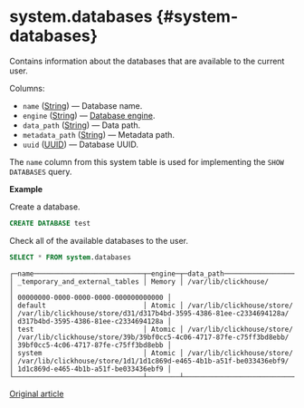 # system.databases {#system-databases}

Contains information about the databases that are available to the current user.

Columns:

-   `name` ([String](../../sql-reference/data-types/string.md)) — Database name.
-   `engine` ([String](../../sql-reference/data-types/string.md)) — [Database engine](../../engines/database-engines/index.md).
-   `data_path` ([String](../../sql-reference/data-types/string.md)) — Data path.
-   `metadata_path` ([String](../../sql-reference/data-types/enum.md)) — Metadata path.
-   `uuid` ([UUID](../../sql-reference/data-types/uuid.md)) — Database UUID.

The `name` column from this system table is used for implementing the `SHOW DATABASES` query.

**Example**

Create a database.

``` sql
CREATE DATABASE test
```

Check all of the available databases to the user.

``` sql
SELECT * FROM system.databases
```

``` text
┌─name───────────────────────────┬─engine─┬─data_path──────────────────┬─metadata_path───────────────────────────────────────────────────────┬─────────────────────────────────uuid─┐
│ _temporary_and_external_tables │ Memory │ /var/lib/clickhouse/       │                                                                     │ 00000000-0000-0000-0000-000000000000 │
│ default                        │ Atomic │ /var/lib/clickhouse/store/ │ /var/lib/clickhouse/store/d31/d317b4bd-3595-4386-81ee-c2334694128a/ │ d317b4bd-3595-4386-81ee-c2334694128a │
│ test                           │ Atomic │ /var/lib/clickhouse/store/ │ /var/lib/clickhouse/store/39b/39bf0cc5-4c06-4717-87fe-c75ff3bd8ebb/ │ 39bf0cc5-4c06-4717-87fe-c75ff3bd8ebb │
│ system                         │ Atomic │ /var/lib/clickhouse/store/ │ /var/lib/clickhouse/store/1d1/1d1c869d-e465-4b1b-a51f-be033436ebf9/ │ 1d1c869d-e465-4b1b-a51f-be033436ebf9 │
└────────────────────────────────┴────────┴────────────────────────────┴─────────────────────────────────────────────────────────────────────┴──────────────────────────────────────┘
```

[Original article](https://clickhouse.tech/docs/en/operations/system-tables/databases) <!--hide-->
